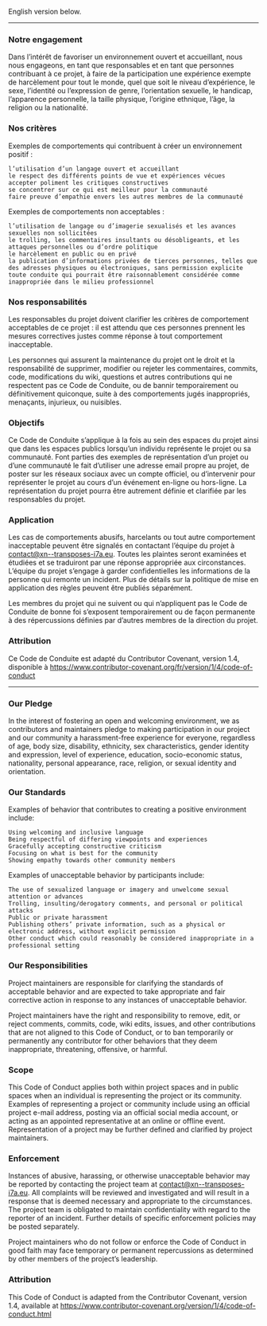 English version below.

----

### Notre engagement

Dans l’intérêt de favoriser un environnement ouvert et accueillant, nous nous engageons, en tant que responsables et en tant que personnes contribuant à ce projet, à faire de la participation une expérience exempte de harcèlement pour tout le monde, quel que soit le niveau d’expérience, le sexe, l’identité ou l’expression de genre, l’orientation sexuelle, le handicap, l’apparence personnelle, la taille physique, l’origine ethnique, l’âge, la religion ou la nationalité.

### Nos critères

Exemples de comportements qui contribuent à créer un environnement positif :

    l’utilisation d’un langage ouvert et accueillant
    le respect des différents points de vue et expériences vécues
    accepter poliment les critiques constructives
    se concentrer sur ce qui est meilleur pour la communauté
    faire preuve d’empathie envers les autres membres de la communauté

Exemples de comportements non acceptables :

    l’utilisation de langage ou d’imagerie sexualisés et les avances sexuelles non sollicitées
    le trolling, les commentaires insultants ou désobligeants, et les attaques personnelles ou d’ordre politique
    le harcèlement en public ou en privé
    la publication d’informations privées de tierces personnes, telles que des adresses physiques ou électroniques, sans permission explicite
    toute conduite qui pourrait être raisonnablement considérée comme inappropriée dans le milieu professionnel

### Nos responsabilités

Les responsables du projet doivent clarifier les critères de comportement acceptables de ce projet : il est attendu que ces personnes prennent les mesures correctives justes comme réponse à tout comportement inacceptable.

Les personnes qui assurent la maintenance du projet ont le droit et la responsabilité de supprimer, modifier ou rejeter les commentaires, commits, code, modifications du wiki, questions et autres contributions qui ne respectent pas ce Code de Conduite, ou de bannir temporairement ou définitivement quiconque, suite à des comportements jugés inappropriés, menaçants, injurieux, ou nuisibles.

### Objectifs

Ce Code de Conduite s’applique à la fois au sein des espaces du projet ainsi que dans les espaces publics lorsqu’un individu représente le projet ou sa communauté. Font parties des exemples de représentation d’un projet ou d’une communauté le fait d’utiliser une adresse email propre au projet, de poster sur les réseaux sociaux avec un compte officiel, ou d’intervenir pour représenter le projet au cours d’un événement en-ligne ou hors-ligne. La représentation du projet pourra être autrement définie et clarifiée par les responsables du projet.

### Application

Les cas de comportements abusifs, harcelants ou tout autre comportement inacceptable peuvent être signalés en contactant l’équipe du projet à contact@xn--transposes-i7a.eu. Toutes les plaintes seront examinées et étudiées et se traduiront par une réponse appropriée aux circonstances. L’équipe du projet s’engage à garder confidentielles les informations de la personne qui remonte un incident. Plus de détails sur la politique de mise en application des règles peuvent être publiés séparément.

Les membres du projet qui ne suivent ou qui n’appliquent pas le Code de Conduite de bonne foi s’exposent temporairement ou de façon permanente à des répercussions définies par d’autres membres de la direction du projet.

### Attribution

Ce Code de Conduite est adapté du Contributor Covenant, version 1.4, disponible à https://www.contributor-covenant.org/fr/version/1/4/code-of-conduct

----

### Our Pledge

In the interest of fostering an open and welcoming environment, we as contributors and maintainers pledge to making participation in our project and our community a harassment-free experience for everyone, regardless of age, body size, disability, ethnicity, sex characteristics, gender identity and expression, level of experience, education, socio-economic status, nationality, personal appearance, race, religion, or sexual identity and orientation.

### Our Standards

Examples of behavior that contributes to creating a positive environment include:

    Using welcoming and inclusive language
    Being respectful of differing viewpoints and experiences
    Gracefully accepting constructive criticism
    Focusing on what is best for the community
    Showing empathy towards other community members

Examples of unacceptable behavior by participants include:

    The use of sexualized language or imagery and unwelcome sexual attention or advances
    Trolling, insulting/derogatory comments, and personal or political attacks
    Public or private harassment
    Publishing others’ private information, such as a physical or electronic address, without explicit permission
    Other conduct which could reasonably be considered inappropriate in a professional setting

### Our Responsibilities

Project maintainers are responsible for clarifying the standards of acceptable behavior and are expected to take appropriate and fair corrective action in response to any instances of unacceptable behavior.

Project maintainers have the right and responsibility to remove, edit, or reject comments, commits, code, wiki edits, issues, and other contributions that are not aligned to this Code of Conduct, or to ban temporarily or permanently any contributor for other behaviors that they deem inappropriate, threatening, offensive, or harmful.

### Scope

This Code of Conduct applies both within project spaces and in public spaces when an individual is representing the project or its community. Examples of representing a project or community include using an official project e-mail address, posting via an official social media account, or acting as an appointed representative at an online or offline event. Representation of a project may be further defined and clarified by project maintainers.

### Enforcement

Instances of abusive, harassing, or otherwise unacceptable behavior may be reported by contacting the project team at contact@xn--transposes-i7a.eu. All complaints will be reviewed and investigated and will result in a response that is deemed necessary and appropriate to the circumstances. The project team is obligated to maintain confidentiality with regard to the reporter of an incident. Further details of specific enforcement policies may be posted separately.

Project maintainers who do not follow or enforce the Code of Conduct in good faith may face temporary or permanent repercussions as determined by other members of the project’s leadership.

### Attribution

This Code of Conduct is adapted from the Contributor Covenant, version 1.4, available at https://www.contributor-covenant.org/version/1/4/code-of-conduct.html